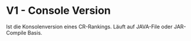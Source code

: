 # V1 - Console Version

Ist die Konsolenversion eines CR-Rankings.
Läuft auf JAVA-File oder JAR-Compile Basis.
